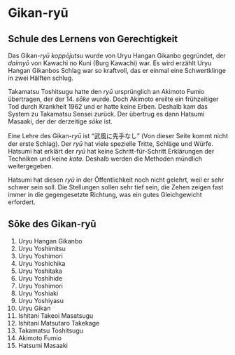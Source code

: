 # Gikan-ryū



## Schule des Lernens von Gerechtigkeit

Das Gikan-*ryū* *koppōjutsu* wurde von Uryu Hangan Gikanbo gegründet, der *daimyō* von Kawachi no Kuni (Burg Kawachi) war. Es wird erzählt Uryu Hangan Gikanbos Schlag war so kraftvoll, das er einmal eine Schwertklinge in zwei Hälften schlug.

Takamatsu Toshitsugu hatte den *ryū* ursprünglich an Akimoto Fumio übertragen, der der 14. *sōke* wurde. Doch Akimoto ereilte ein frühzeitiger Tod durch Krankheit 1962 und er hatte keine Erben. Deshalb kam das System zu Takamatsu Sensei zurück. Der übertrug es dann Hatsumi Masaaki, der der derzeitige *sōke* ist.

Eine Lehre des Gikan-*ryū* ist <q lang="ja">武風に先手なし</q> (Von dieser Seite kommt nicht der erste Schlag). Der *ryū* hat viele spezielle Tritte, Schläge und Würfe. Hatsumi hat erklärt der *ryū* hat keine Schritt-für-Schritt Erklärungen der Techniken und keine *kata*. Deshalb werden die Methoden mündlich weitergegeben.

Hatsumi hat diesen *ryū* in der Öffentlichkeit noch nicht gelehrt, weil er sehr schwer sein soll. Die Stellungen sollen sehr tief sein, die Zehen zeigen fast immer in die gegengesetzte Richtung, was ein gutes Gleichgewicht erfordert.


## Sōke des Gikan-ryū

1. Uryu Hangan Gikanbo
2. Uryu Yoshimitsu
3. Uryu Yoshimori
4. Uryu Yoshichika
5. Uryu Yoshitaka
6. Uryu Yoshihide
7. Uryu Yoshimori
8. Uryu Yoshiaki
9. Uryu Yoshiyasu
10. Uryu Gikan
11. Ishitani Takeoi Masatsugu
12. Ishitani Matsutaro Takekage
13. Takamatsu Toshitsugu
14. Akimoto Fumio
15. Hatsumi Masaaki

